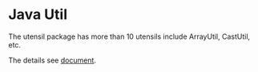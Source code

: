 # Java Util

The utensil package has more than 10 utensils include ArrayUtil, CastUtil, etc.


The details see [document](https://pengcheng789.top:8180/).
